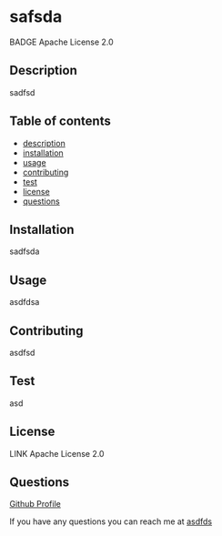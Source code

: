 # safsda

BADGE Apache License 2.0

## Description

sadfsd

## Table of contents
- [description](#description)
- [installation](#installation)
- [usage](#usage)
- [contributing](#contributing)
- [test](#test)
- [license](#license)
- [questions](#questions)


## Installation

sadfsda

## Usage

asdfdsa

## Contributing

asdfsd

## Test

asd

## License

LINK Apache License 2.0

## Questions
[Github Profile](https://github.com/sadfs)

If you have any questions you can reach me at [asdfds](mailto:asdfds)

